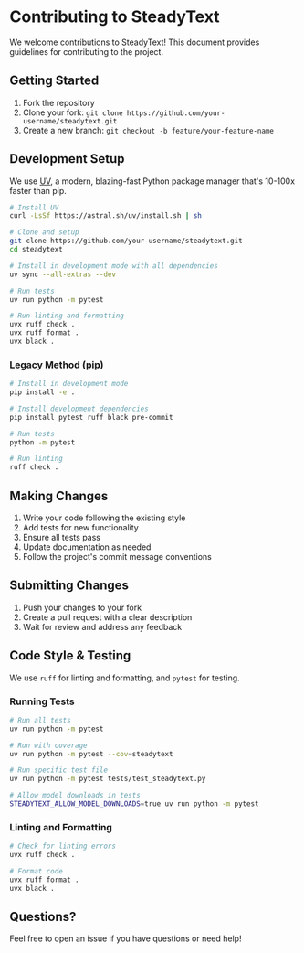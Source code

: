 # Contributing to SteadyText

We welcome contributions to SteadyText! This document provides guidelines for contributing to the project.

## Getting Started

1. Fork the repository
2. Clone your fork: `git clone https://github.com/your-username/steadytext.git`
3. Create a new branch: `git checkout -b feature/your-feature-name`

## Development Setup

We use [UV](https://astral.sh/uv), a modern, blazing-fast Python package manager that's 10-100x faster than pip.

```bash
# Install UV
curl -LsSf https://astral.sh/uv/install.sh | sh

# Clone and setup
git clone https://github.com/your-username/steadytext.git
cd steadytext

# Install in development mode with all dependencies
uv sync --all-extras --dev

# Run tests
uv run python -m pytest

# Run linting and formatting
uvx ruff check .
uvx ruff format .
uvx black .
```

### Legacy Method (pip)

```bash
# Install in development mode
pip install -e .

# Install development dependencies
pip install pytest ruff black pre-commit

# Run tests
python -m pytest

# Run linting
ruff check .
```

## Making Changes

1. Write your code following the existing style
2. Add tests for new functionality
3. Ensure all tests pass
4. Update documentation as needed
5. Follow the project's commit message conventions

## Submitting Changes

1. Push your changes to your fork
2. Create a pull request with a clear description
3. Wait for review and address any feedback

## Code Style & Testing

We use `ruff` for linting and formatting, and `pytest` for testing.

### Running Tests

```bash
# Run all tests
uv run python -m pytest

# Run with coverage
uv run python -m pytest --cov=steadytext

# Run specific test file
uv run python -m pytest tests/test_steadytext.py

# Allow model downloads in tests
STEADYTEXT_ALLOW_MODEL_DOWNLOADS=true uv run python -m pytest
```

### Linting and Formatting

```bash
# Check for linting errors
uvx ruff check .

# Format code
uvx ruff format .
uvx black .
```

## Questions?

Feel free to open an issue if you have questions or need help!
